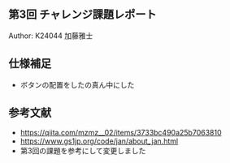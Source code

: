 第3回 チャレンジ課題レポート
----

Author: K24044 加藤雅士

## 仕様補足

- ボタンの配置をしたの真ん中にした

## 参考文献

- https://qiita.com/mzmz__02/items/3733bc490a25b7063810
- https://www.gs1jp.org/code/jan/about_jan.html
- 第3回の課題を参考にして変更しました